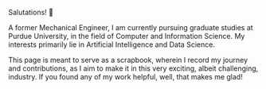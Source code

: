 Salutations! 👋 

A former Mechanical Engineer, I am currently pursuing graduate studies at Purdue University, in the field of Computer and Information Science. My interests primarily lie in Artificial Intelligence and Data Science. 

This page is meant to serve as a scrapbook, wherein I record my journey and contributions, as I aim to make it in this very exciting, albeit challenging, industry. If you found any of my work helpful, well, that makes me glad! 


<!---
VivianHenry/VivianHenry is a ✨ special ✨ repository because its `README.md` (this file) appears on your GitHub profile.
You can click the Preview link to take a look at your changes.
--->
